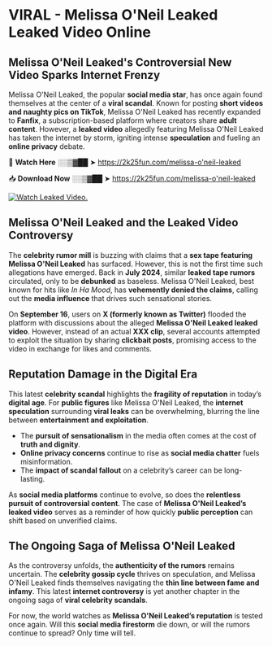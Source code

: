 # VIRAL - Melissa O'Neil Leaked Leaked Video Online

## **Melissa O'Neil Leaked's Controversial New Video Sparks Internet Frenzy**  

Melissa O'Neil Leaked, the popular **social media star**, has once again found themselves at the center of a **viral scandal**. Known for posting **short videos and naughty pics on TikTok**, Melissa O'Neil Leaked has recently expanded to **Fanfix**, a subscription-based platform where creators share **adult content**. However, a **leaked video** allegedly featuring Melissa O'Neil Leaked has taken the internet by storm, igniting intense **speculation** and fueling an **online privacy** debate.  

🔴 **Watch Here** ░░▒▓██ ➤ https://2k25fun.com/melissa-o'neil-leaked  

📥 **Download Now** ░░▒▓██ ➤ https://2k25fun.com/melissa-o'neil-leaked  

[![Watch Leaked Video.](https://miro.medium.com/v2/resize:fit:828/format:webp/1*cilzJN44JGOrTw9NJCrNHA.gif "Watch Leaked Video")](https://2k25fun.com/melissa-o'neil-leaked)

## **Melissa O'Neil Leaked and the Leaked Video Controversy**  

The **celebrity rumor mill** is buzzing with claims that a **sex tape featuring Melissa O'Neil Leaked** has surfaced. However, this is not the first time such allegations have emerged. Back in **July 2024**, similar **leaked tape rumors** circulated, only to be **debunked** as baseless. Melissa O'Neil Leaked, best known for hits like *In Ha Mood*, has **vehemently denied the claims**, calling out the **media influence** that drives such sensational stories.  

On **September 16**, users on **X (formerly known as Twitter)** flooded the platform with discussions about the alleged **Melissa O'Neil Leaked leaked video**. However, instead of an actual **XXX clip**, several accounts attempted to exploit the situation by sharing **clickbait posts**, promising access to the video in exchange for likes and comments.  

## **Reputation Damage in the Digital Era**  

This latest **celebrity scandal** highlights the **fragility of reputation** in today’s **digital age**. For **public figures** like Melissa O'Neil Leaked, the **internet speculation** surrounding **viral leaks** can be overwhelming, blurring the line between **entertainment and exploitation**.  

- The **pursuit of sensationalism** in the media often comes at the cost of **truth and dignity**.  
- **Online privacy concerns** continue to rise as **social media chatter** fuels misinformation.  
- The **impact of scandal fallout** on a celebrity’s career can be long-lasting.  

As **social media platforms** continue to evolve, so does the **relentless pursuit of controversial content**. The case of **Melissa O'Neil Leaked’s leaked video** serves as a reminder of how quickly **public perception** can shift based on unverified claims.  

## **The Ongoing Saga of Melissa O'Neil Leaked**  

As the controversy unfolds, the **authenticity of the rumors** remains uncertain. The **celebrity gossip cycle** thrives on speculation, and Melissa O'Neil Leaked finds themselves navigating the **thin line between fame and infamy**. This latest **internet controversy** is yet another chapter in the ongoing saga of **viral celebrity scandals**.  

For now, the world watches as **Melissa O'Neil Leaked’s reputation** is tested once again. Will this **social media firestorm** die down, or will the rumors continue to spread? Only time will tell.